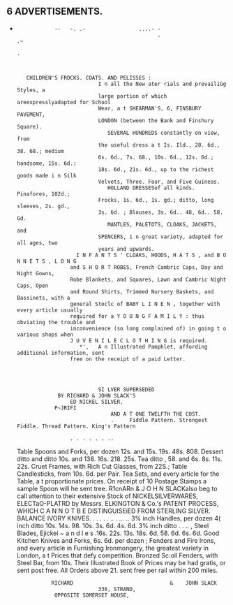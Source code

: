 6                                                ADVERTISEMENTS.
-
-                 --   -. .-                 ....- -
                                                   .                                                        .~
                                                                                                             .



         CHILDREN'S FROCKS. COATS. AND PELISSES :
                                I n all the New ater rials and prevailiGg Styles, a
                                large portion of which areexpresslyadapted for School
                                Wear, a t SHEARMAN'S, 6, FINSBURY PAVEMENT,
                                LONDON (between the Bank and Finshury Square).
                                   SEVERAL HUNDREDS constantly on view, from
                                the useful dress a t Is. Ild., 28. 6d., 38. 68.; medium
                                6s. 6d., 7s. 68., 10s. 6d., 12s. 6d.; handsome, 15s. 6d.:
                                18s. 6d., 21s. 6d., up to the richest goods made i n Silk
                                Velvets, Three. Four, and Five Guineas.
                                   HOLLAND DRESSESof all kinds. Pinafores, 102d.;
                                Frocks, 1s. 6d., 1s. gd.; ditto, long sleeves, 2s. gd.,
                                3s. 6d. ; Blouses, 3s. 6d.. 48, 6d.. 58. Gd.
                                   MANTLES, PALETOTS, CLOAKS, JACKETS, and
                                SPENCERS, i n great variety, adapted for all ages, two
                                years and upwards.
                         I N F A N T S ' CLOAKS, HOODS, H A T S , and B O N N E T S , L O N G
                       and S H O R T ROBES, French Cambric Caps, Day and Night Gowns,
                       Robe Blankets, and Squares, Lawn and Cambric Night Caps, Open
                       and Round Shirts, Trimmed Nursery Baskets, and Bassinets, with a
                       general Stoclc of BABY L I N E N , together with every article usually
                       required for a Y O U N G F A M I L Y : thus obviating the trouble and
                       inconvenience (so long complained of) in going t o various shops when
                       J U V E N I L E C L O T H I N G is required.
                          *',   A n Illustrated Pamphlet, affording additional information, sent
                       free on the receipt of a paid Letter.




                                SI LVER SUPERSEDED
                   BY RICHARD & JOHN SLACK'S
                       ED NICKEL SILVER.
                  P~JRIFI
                                    AND A T ONE TWELFTH THE COST.
                                    .     Fiddle Pattern. Strongest Fiddle. Thread Pattern. King's Pattern

                       . . . . . . ..
    Table Spoons and Forks, per dozen 12s. and 15s.               19s.               48s.               808.
    Dessert ditto and ditto                10s. and 138.          16s.               218.                25s.
    Tea ditto                     ,         58. and 6s.            8s.              11s.                 22s.
  Cruet Frames, with Rich Cut Glasses, from 22S.; Table Candlesticks, from 10s. 6d. per Pair. Tea Sets, and
every article for the Table, a t proportionate prices. On receipt of 10 Postage Stamps     a sample Spoon  will he
sent tree.
  R1cnARn & J O H N SLACKalso beg to call attention to their extensive Stock of NICKELSILVERWARES,
ELECTaO-PLATRD by Messrs. ELKINGTON         & Co.'s PATENT PROCESS,    WHICH C A N N O T B E DlSTINGUISEiED FROM
STERLING   SILVER.
                                  BALANCE IVORY KNIVES.
                                . . . . . .. . ... ..
              3% inch Handles, per dozen
             4( inch ditto
                                                         10s.
                                                        14s.
                                                                              98.
                                                                             10s.
                                                                                                   3s. 6d.
                                                                                                    4s. 6d.
             3% inch ditto
                                        . . .. ,
              Steel Blades, Ejickei ~ a n d l e s
                                                      .16s.
                                                        22s.
                                                                             13s.
                                                                             18s. 6d.
                                                                                                   58. 6d.
                                                                                                   6s. 6d.
       Good Kitchen Knives and Forks, 6s. 6d. per dozen ; Fenders and Fire Irons, and every article in Furnishing
    Ironmongery, the greatest variety in London, a t Prices that defy competition. Bronzed Sc:oll Fenders, with
    Steel Bar, from 10s. Their Illustrated Book of Prices may be had gratis, or sent post free. All Orders above
    21. sent free per rail within 200 miles.



                 RICHARD                               &    JOHN SLACK
                                336, STRAND,
                  OPPOSITE SOMERSET HOUSE,
